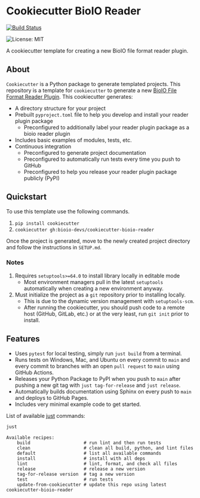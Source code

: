 # Cookiecutter BioIO Reader

[![Build Status](https://github.com/bioio-devs/cookiecutter-bioio-reader/actions/workflows/ci.yml/badge.svg)](https://github.com/bioio-devs/cookiecutter-bioio-reader/actions)

![License: MIT](https://img.shields.io/badge/License-MIT-blue.svg)

A cookiecutter template for creating a new BioIO file format reader plugin.

## About

`Cookiecutter` is a Python package to generate templated projects.
This repository is a template for `cookiecutter` to generate a new
[BioIO File Format Reader Plugin](https://github.com/bioio-devs/bioio).
This cookiecutter generates:

-   A directory structure for your project
-   Prebuilt `pyproject.toml` file to help you develop and install your reader
    plugin package
    -   Preconfigured to additionally label your reader plugin package as a
        bioio reader plugin
-   Includes basic examples of modules, tests, etc.
-   Continuous integration
    -   Preconfigured to generate project documentation
    -   Preconfigured to automatically run tests every time you push to GitHub
    -   Preconfigured to help you release your reader plugin package publicly (PyPI)

## Quickstart

To use this template use the following commands.

1. `pip install cookiecutter`
2. `cookiecutter gh:bioio-devs/cookiecutter-bioio-reader`

Once the project is generated, move to the newly created project directory
and follow the instructions in `SETUP.md`.

### Notes

1. Requires `setuptools>=64.0` to install library locally in editable mode
    * Most environment managers pull in the latest `setuptools` automatically when
      creating a new environment anyway.
2. Must initialize the project as a `git` repository prior to installing locally.
    * This is due to the dynamic version management with `setuptools-scm`.
    * After running the cookiecutter, you should push code to a remote host
      (GitHub, GitLab, etc.) or at the very least, run `git init` prior to install.

## Features

-   Uses `pytest` for local testing, simply run `just build` from a terminal.
-   Runs tests on Windows, Mac, and Ubuntu on every commit to `main` and
    every commit to branches with an open `pull request` to `main` using
    GitHub Actions.
-   Releases your Python Package to PyPI when you push to `main` after pushing a new
    git tag with `just tag-for-release` and `just release`.
-   Automatically builds documentation using Sphinx on every push to `main` and deploys
    to GitHub Pages.
-   Includes very minimal example code to get started.

List of available [just](https://github.com/casey/just) commands:
```bash
just
```
```
Available recipes:
    build                    # run lint and then run tests
    clean                    # clean all build, python, and lint files
    default                  # list all available commands
    install                  # install with all deps
    lint                     # lint, format, and check all files
    release                  # release a new version
    tag-for-release version  # tag a new version
    test                     # run tests
    update-from-cookiecutter # update this repo using latest cookiecutter-bioio-reader
```
